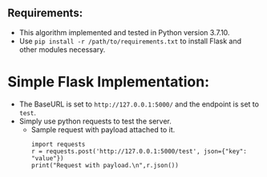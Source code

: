 ## Requirements:
- This algorithm implemented and tested in Python version 3.7.10.
- Use ```pip install -r /path/to/requirements.txt``` to install Flask and other modules necessary.

# Simple Flask Implementation:
- The BaseURL is set to ```http://127.0.0.1:5000/``` and the endpoint is set to ```test```.
- Simply use python requests to test the server.
    - Sample request with payload attached to it.
      ```
      import requests
      r = requests.post('http://127.0.0.1:5000/test', json={"key": "value"})
      print("Request with payload.\n",r.json())
      ``` 
